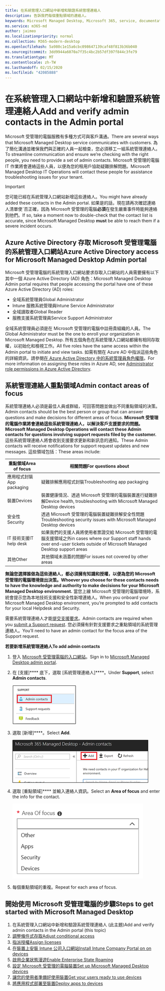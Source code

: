 ```yaml
---
title: 在系統管理入口網站中新增和驗證系統管理連絡人
description: 告訴我們每個重點領域的連絡人。
keywords: Microsoft Managed Desktop, Microsoft 365, service, documentation, Microsoft 受管理的電腦, Microsoft 365, 服務, 文件
ms.service: m365-md
author: jaimeo
ms.localizationpriority: normal
ms.collection: M365-modern-desktop
ms.openlocfilehash: 5a980c1e15a6cbc098647139caf48f813b36b040
ms.sourcegitcommit: 3dd9944a6070a7f35c4bc2b57df397f844c3fe79
ms.translationtype: MT
ms.contentlocale: zh-TW
ms.lasthandoff: 02/15/2020
ms.locfileid: "42085888"
---
```

# <a name="add-and-verify-admin-contacts-in-the-admin-portal"></a><span data-ttu-id="8a98f-104">在系統管理入口網站中新增和驗證系統管理連絡人</span><span class="sxs-lookup"><span data-stu-id="8a98f-104">Add and verify admin contacts in the Admin portal</span></span>

<span data-ttu-id="8a98f-105">Microsoft 受管理的電腦服務有多種方式可與客戶溝通。</span><span class="sxs-lookup"><span data-stu-id="8a98f-105">There are several ways that Microsoft Managed Desktop service communicates with customers.</span></span> <span data-ttu-id="8a98f-106">為了簡化溝通並確保我們與正確的人員一起檢查，您必須移工一組系統管理連絡人。</span><span class="sxs-lookup"><span data-stu-id="8a98f-106">To streamline communication and ensure we’re checking with the right people, you need to provide a set of admin contacts.</span></span> <span data-ttu-id="8a98f-107">Microsoft 受管理的電腦 IT 作業將會連絡這些人員，以便為您的租用戶協助疑難排解問題。</span><span class="sxs-lookup"><span data-stu-id="8a98f-107">Microsoft Managed Desktop IT Operations will contact these people for assistance troubleshooting issues for your tenant.</span></span>

> [!IMPORTANT]
> <span data-ttu-id="8a98f-108">您可能已經在系統管理入口網站新增這些連絡人。</span><span class="sxs-lookup"><span data-stu-id="8a98f-108">You might have already added these contacts in the Admin portal.</span></span> <span data-ttu-id="8a98f-109">如果是的話，現在請再次確認連絡人清單使ˋ否正確，因為 Microsoft 受管理的電腦**必須**在發生嚴重事件時能夠連絡到他們。</span><span class="sxs-lookup"><span data-stu-id="8a98f-109">If so, take a moment now to double-check that the contact list is accurate, since Microsoft Managed Desktop **must** be able to reach them if a severe incident occurs.</span></span>

## <a name="azure-active-directory-access-for-microsoft-managed-desktop-admin-portal"></a><span data-ttu-id="8a98f-110">Azure Active Directory 存取 Microsoft 受管理電腦的系統管理入口網站</span><span class="sxs-lookup"><span data-stu-id="8a98f-110">Azure Active Directory access for Microsoft Managed Desktop Admin portal</span></span>

<span data-ttu-id="8a98f-111">Microsoft 受管理電腦的系統管理入口網站要求存取入口網站的人員需要擁有以下其中一個 Azure Active Directory (AD) 角色：</span><span class="sxs-lookup"><span data-stu-id="8a98f-111">Microsoft Managed Desktop Admin portal requires that people accessing the portal have one of these Azure Active Directory (AD) roles:</span></span>
- <span data-ttu-id="8a98f-112">全域系統管理員</span><span class="sxs-lookup"><span data-stu-id="8a98f-112">Global Administrator</span></span>
- <span data-ttu-id="8a98f-113">Intune 服務系統管理員</span><span class="sxs-lookup"><span data-stu-id="8a98f-113">Intune Service Administrator</span></span>
- <span data-ttu-id="8a98f-114">全域讀取者</span><span class="sxs-lookup"><span data-stu-id="8a98f-114">Global Reader</span></span>
- <span data-ttu-id="8a98f-115">服務支援系統管理員</span><span class="sxs-lookup"><span data-stu-id="8a98f-115">Service Support Administrator</span></span>

<span data-ttu-id="8a98f-116">全域系統管理員必須是在 Microsoft 受管理的電腦中註冊貴組織的人員。</span><span class="sxs-lookup"><span data-stu-id="8a98f-116">The Global Administrator must be the one to enroll your organization in Microsoft Managed Desktop.</span></span> <span data-ttu-id="8a98f-117">所有五個角色在系統管理入口網站都擁有相同存取權，以初始化和檢視工作。</span><span class="sxs-lookup"><span data-stu-id="8a98f-117">All five roles have the same access within the Admin portal to initiate and view tasks.</span></span> <span data-ttu-id="8a98f-118">如需有關在 Azure AD 中指派這些角色的詳細資訊，請參閱[在 Azure Active Directory 中的系統管理員角色權限](https://docs.microsoft.com/azure/active-directory/users-groups-roles/directory-assign-admin-roles)。</span><span class="sxs-lookup"><span data-stu-id="8a98f-118">For more information on assigning these roles in Azure AD, see [Administrator role permissions in Azure Active Directory](https://docs.microsoft.com/azure/active-directory/users-groups-roles/directory-assign-admin-roles).</span></span> 

## <a name="admin-contact-areas-of-focus"></a><span data-ttu-id="8a98f-119">系統管理連絡人重點領域</span><span class="sxs-lookup"><span data-stu-id="8a98f-119">Admin contact areas of focus</span></span>

<span data-ttu-id="8a98f-120">系統管理連絡人必須是最佳人員或群組，可回答問題並做出不同重點領域的決策。</span><span class="sxs-lookup"><span data-stu-id="8a98f-120">Admin contacts should be the best person or group that can answer questions and make decisions for different areas of focus.</span></span> <span data-ttu-id="8a98f-121">**Microsoft 受管理的電腦作業將會連絡這些系統管理連絡人，以解決客戶支援要求的問題。**</span><span class="sxs-lookup"><span data-stu-id="8a98f-121">**Microsoft Managed Desktop Operations will contact these Admin contacts for questions involving support requests filed by the customer.**</span></span> <span data-ttu-id="8a98f-122">這些系統管理連絡人將會收到支援要求更新和新訊息的通知。</span><span class="sxs-lookup"><span data-stu-id="8a98f-122">These Admin contacts will receive notifications for support request updates and new messages.</span></span> <span data-ttu-id="8a98f-123">這些領域包括：</span><span class="sxs-lookup"><span data-stu-id="8a98f-123">These areas include:</span></span>

<span data-ttu-id="8a98f-124">重點領域</span><span class="sxs-lookup"><span data-stu-id="8a98f-124">Area of focus</span></span> | <span data-ttu-id="8a98f-125">相關問題</span><span class="sxs-lookup"><span data-stu-id="8a98f-125">For questions about</span></span>
--- | ---
<span data-ttu-id="8a98f-126">應用程式封裝</span><span class="sxs-lookup"><span data-stu-id="8a98f-126">App packaging</span></span> | <span data-ttu-id="8a98f-127">疑難排解應用程式封裝</span><span class="sxs-lookup"><span data-stu-id="8a98f-127">Troubleshooting app packaging</span></span>
<span data-ttu-id="8a98f-128">裝置</span><span class="sxs-lookup"><span data-stu-id="8a98f-128">Devices</span></span> | <span data-ttu-id="8a98f-129">裝置健康情況、透過 Microsoft 受管理的電腦裝置進行疑難排解</span><span class="sxs-lookup"><span data-stu-id="8a98f-129">Device health, troubleshooting with Microsoft Managed Desktop devices</span></span>
<span data-ttu-id="8a98f-130">安全性</span><span class="sxs-lookup"><span data-stu-id="8a98f-130">Security</span></span> | <span data-ttu-id="8a98f-131">透過 Microsoft 受管理的電腦裝置疑難排解安全性問題</span><span class="sxs-lookup"><span data-stu-id="8a98f-131">Troubleshooting security issues with Microsoft Managed Desktop devices</span></span>
<span data-ttu-id="8a98f-132">IT 技術支援</span><span class="sxs-lookup"><span data-stu-id="8a98f-132">IT help desk</span></span> | <span data-ttu-id="8a98f-133">如果我們的支援人員將使用者票證交給 Microsoft 受管理的電腦支援領域之外</span><span class="sxs-lookup"><span data-stu-id="8a98f-133">in cases where our Support staff hands over end-user tickets outside of Microsoft Managed Desktop support areas</span></span> 
<span data-ttu-id="8a98f-134">其他</span><span class="sxs-lookup"><span data-stu-id="8a98f-134">Other</span></span> | <span data-ttu-id="8a98f-135">其他領域未涵蓋的問題</span><span class="sxs-lookup"><span data-stu-id="8a98f-135">For issues not covered by other areas</span></span>

<span data-ttu-id="8a98f-136">**無論您選擇誰做為這些連絡人，都必須擁有知識和授權，以便為您的 Microsoft 受管理的電腦環境做出決策。**</span><span class="sxs-lookup"><span data-stu-id="8a98f-136">**Whoever you choose for these contacts needs to have the knowledge and authority to make decisions for your Microsoft Managed Desktop environment.**</span></span> <span data-ttu-id="8a98f-137">當您上線 Microsoft 受管理的電腦環境時，系統會提示您為本地技術支援和安全性新增連絡人。</span><span class="sxs-lookup"><span data-stu-id="8a98f-137">When you onboard your Microsoft Managed Desktop environment, you’re prompted to add contacts for your local Helpdesk and Security.</span></span> 

<span data-ttu-id="8a98f-138">需要系統管理連絡人才能[提交支援要求](../service-description/support.md)。</span><span class="sxs-lookup"><span data-stu-id="8a98f-138">Admin contacts are required when you [submit a Support request](../service-description/support.md).</span></span> <span data-ttu-id="8a98f-139">您必須擁有針對支援要求之重點領域的系統管理連絡人。</span><span class="sxs-lookup"><span data-stu-id="8a98f-139">You’ll need to have an admin contact for the focus area of the Support request.</span></span> 

<span data-ttu-id="8a98f-140">**若要新增系統管理連絡人**</span><span class="sxs-lookup"><span data-stu-id="8a98f-140">**To add admin contacts**</span></span>

1.  <span data-ttu-id="8a98f-141">登入 [Microsoft 受管理電腦的入口網站](https://aka.ms/mwaasportal)。</span><span class="sxs-lookup"><span data-stu-id="8a98f-141">Sign in to [Microsoft Managed Desktop admin portal](https://aka.ms/mwaasportal).</span></span> 

2.  <span data-ttu-id="8a98f-142">在 [支援]\*\*\*\* 底下，選取 [系統管理連絡人]\*\*\*\*。</span><span class="sxs-lookup"><span data-stu-id="8a98f-142">Under **Support**, select **Admin contacts**.</span></span> 

    ![在支援功能表，接近頂端選取的系統管理連絡人](../../media/admincontacts.png)

3. <span data-ttu-id="8a98f-144">選取 [新增]\*\*\*\*。</span><span class="sxs-lookup"><span data-stu-id="8a98f-144">Select **Add**.</span></span>

    ![在系統管理入口網站 [匯出並重新整理] 左方的 [新增]按鈕](../../media/adminadd.png)

4.  <span data-ttu-id="8a98f-146">選取 [重點領域]\*\*\*\* 並輸入連絡人資訊。</span><span class="sxs-lookup"><span data-stu-id="8a98f-146">Select an **Area of focus** and enter the info for the contact.</span></span> 

    ![重點領域清單，例如 [其他]、[應用程式] 和 [安全性]](../../media/areaoffocus.png)

5. <span data-ttu-id="8a98f-148">每個重點領域的重複。</span><span class="sxs-lookup"><span data-stu-id="8a98f-148">Repeat for each area of focus.</span></span> 

## <a name="steps-to-get-started-with-microsoft-managed-desktop"></a><span data-ttu-id="8a98f-149">開始使用 Microsoft 受管理電腦的步驟</span><span class="sxs-lookup"><span data-stu-id="8a98f-149">Steps to get started with Microsoft Managed Desktop</span></span>

1. <span data-ttu-id="8a98f-150">在系統管理入口網站中新增和驗證系統管理連絡人 (此主題)</span><span class="sxs-lookup"><span data-stu-id="8a98f-150">Add and verify admin contacts in the Admin portal (this topic)</span></span>
2. [<span data-ttu-id="8a98f-151">調整條件式存取</span><span class="sxs-lookup"><span data-stu-id="8a98f-151">Adjust conditional access</span></span>](conditional-access.md)
3. [<span data-ttu-id="8a98f-152">指派授權</span><span class="sxs-lookup"><span data-stu-id="8a98f-152">Assign licenses</span></span>](assign-licenses.md)
4. [<span data-ttu-id="8a98f-153">在裝置上安裝 Intune 公司入口網站</span><span class="sxs-lookup"><span data-stu-id="8a98f-153">Install Intune Company Portal on on devices</span></span>](company-portal.md)
5. [<span data-ttu-id="8a98f-154">啟用企業狀態漫遊</span><span class="sxs-lookup"><span data-stu-id="8a98f-154">Enable Enterprise State Roaming</span></span>](enterprise-state-roaming.md)
6. [<span data-ttu-id="8a98f-155">設定 Microsoft 受管理的電腦裝置</span><span class="sxs-lookup"><span data-stu-id="8a98f-155">Set up Microsoft Managed Desktop devices</span></span>](set-up-devices.md)
7. [<span data-ttu-id="8a98f-156">讓您的使用者準備好使用裝置</span><span class="sxs-lookup"><span data-stu-id="8a98f-156">Get your users ready to use devices</span></span>](get-started-devices.md)
8. [<span data-ttu-id="8a98f-157">將應用程式部署至裝置</span><span class="sxs-lookup"><span data-stu-id="8a98f-157">Deploy apps to devices</span></span>](deploy-apps.md)
